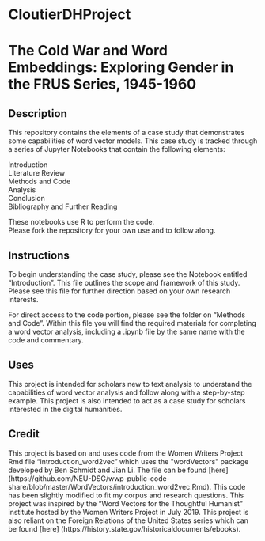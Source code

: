 # CloutierDHProject
<h1>The Cold War and Word Embeddings: Exploring Gender in the FRUS Series, 1945-1960</h1>

<h2>Description</h2>
<p>This repository contains the elements of a case study that demonstrates some capabilities of word vector models. This case study is tracked through a series of Jupyter Notebooks that contain the following elements: <br>

Introduction <br>
Literature Review <br> 
Methods and Code  <br>
Analysis <br>
Conclusion <br>
Bibliography and Further Reading <br>

These notebooks use R to perform the code. <br>
Please fork the repository for your own use and to follow along.</p>

<h2>Instructions</h2>
To begin understanding the case study, please see the Notebook entitled “Introduction”. This file outlines the scope and framework of this study. Please see this file for further direction based on your own research interests. 

For direct access to the code portion, please see the folder on “Methods and Code”. Within this file you will find the required materials for completing a word vector analysis, including a .ipynb file by the same name with the code and commentary. 

<h2>Uses</h2>
This project is intended for scholars new to text analysis to understand the capabilities of word vector analysis and follow along with a step-by-step example. This project is also intended to act as a case study for scholars interested in the digital humanities. 

<h2>Credit</h2>
This project is based on and uses code from the Women Writers Project Rmd file “introduction_word2vec” which uses the "wordVectors" package developed by Ben Schmidt and Jian Li. The file can be found [here] (https://github.com/NEU-DSG/wwp-public-code-share/blob/master/WordVectors/introduction_word2vec.Rmd). This code has been slightly modified to fit my corpus and research questions. This project was inspired by the “Word Vectors for the Thoughtful Humanist” institute hosted by the Women Writers Project in July 2019. This project is also reliant on the Foreign Relations of the United States series which can be found [here] (https://history.state.gov/historicaldocuments/ebooks). 
